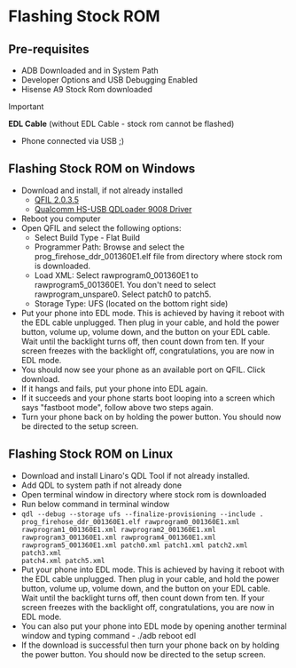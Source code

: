 
# Flashing Stock ROM

## Pre-requisites
- ADB Downloaded and in System Path
- Developer Options and USB Debugging Enabled
- Hisense A9 Stock Rom downloaded
>[!IMPORTANT]
>**EDL Cable** (without EDL Cable - stock rom cannot be flashed)
- Phone connected via USB ;)



## Flashing Stock ROM on Windows

- Download and install, if not already installed
  - [QFIL 2.0.3.5](https://qfiltool.com/qfil-tool-v2-0-3-5)
  - [Qualcomm HS-USB QDLoader 9008 Driver](https://gsmusbdrivers.com/download/qualcomm-hs-usb-qdloader-9008-driver-64-bit-windows/)
- Reboot you computer
- Open QFIL and select the following options:
  - Select Build Type - Flat Build
  - Programmer Path: Browse and select the prog_firehose_ddr_001360E1.elf file from directory where stock rom is downloaded.
  - Load XML: Select rawprogram0_001360E1 to rawprogram5_001360E1. You don't need to select rawprogram_unspare0. Select patch0 to patch5.
  - Storage Type: UFS (located on the bottom right side)
- Put your phone into EDL mode. This is achieved by having it reboot with the EDL cable unplugged. Then plug in your cable, and hold the power button, volume up, volume down, and the button on your EDL cable. Wait until the backlight turns off, then count down from ten. If your screen freezes with the backlight off, congratulations, you are now in EDL mode.
- You should now see your phone as an available port on QFIL. Click download.
- If it hangs and fails, put your phone into EDL again.
- If it succeeds and your phone starts boot looping into a screen which says "fastboot mode", follow above two steps again.
- Turn your phone back on by holding the power button. You should now be directed to the setup screen.


## Flashing Stock ROM on Linux

- Download and install Linaro's QDL Tool if not already installed.
- Add QDL to system path if not already done
- Open terminal window in directory where stock rom is downloaded
- Run below command in terminal window
- <code>qdl --debug --storage ufs --finalize-provisioning --include . prog_firehose_ddr_001360E1.elf rawprogram0_001360E1.xml rawprogram1_001360E1.xml rawprogram2_001360E1.xml rawprogram3_001360E1.xml rawprogram4_001360E1.xml rawprogram5_001360E1.xml patch0.xml patch1.xml patch2.xml patch3.xml patch4.xml patch5.xml</code>
- Put your phone into EDL mode. This is achieved by having it reboot with the EDL cable unplugged. Then plug in your cable, and hold the power button, volume up, volume down, and the button on your EDL cable. Wait until the backlight turns off, then count down from ten. If your screen freezes with the backlight off, congratulations, you are now in EDL mode.
- You can also put your phone into EDL mode by opening another terminal window and typing command - ./adb reboot edl
- If the download is successful then turn your phone back on by holding the power button. You should now be directed to the setup screen.
